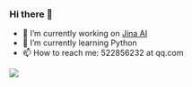 ### Hi there 👋

- 🔭 I’m currently working on [Jina AI](https://github.com/jina-ai)
- 🌱 I’m currently learning Python
- 📫 How to reach me: 522856232 at qq.com

<img align="center" src="https://github-readme-stats.vercel.app/api?username=mapleeit" />
